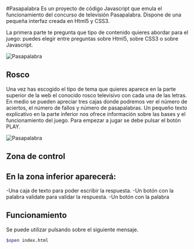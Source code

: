 #Pasapalabra
Es un proyecto de código Javascript que emula el funcionamiento del concurso de televisión Pasapalabra. Dispone de una pequeña interfaz creada en Html5 y CSS3.

La primera parte te pregunta que tipo de contenido quieres abordar para el juego: puedes elegir entre preguntas sobre Html5, sobre CSS3 o sobre Javascript.

![Pasapalabra](./documentation/pasapalabra1.png)

## Rosco
Una vez has escogido el tipo de tema que quieres aparece en la parte superior de la web el conocido rosco televisivo con cada una de las letras. En medio se pueden apreciar tres cajas donde podremos ver el número de aciertos, el número de fallos y número de pasapalabras. Un pequeño texto explicativo en la parte inferior nos ofrece información sobre las bases y el funcionamiento del juego. Para empezar a jugar se debe pulsar el botón PLAY.

![Pasapalabra](./documentation/pasapalabra2.png)

## Zona de control
En la zona inferior aparecerá:
-
-Una caja de texto para poder escribir la respuesta.
-Un botón con la palabra validate para validar la respuesta.
-Un botón con la palabra 

## Funcionamiento
Se puede utilizar pulsando sobre el siguiente mensaje.

```sh
$open index.html
```